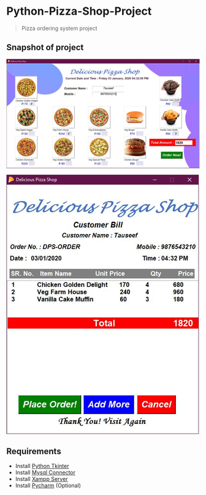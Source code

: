# Python-Pizza-Shop-Project
> Pizza ordering system project

## Snapshot of project

![](MainPage.JPG)

![](Bill.JPG)

## Requirements
* Install [Python Tkinter](https://www.python.org/)
* Install [Mysql Connector](https://dev.mysql.com/downloads/connector/python/)
* Install [Xampp Server](https://www.apachefriends.org/download.html)
* Install [Pycharm](https://www.jetbrains.com/pycharm/) (Optional)
